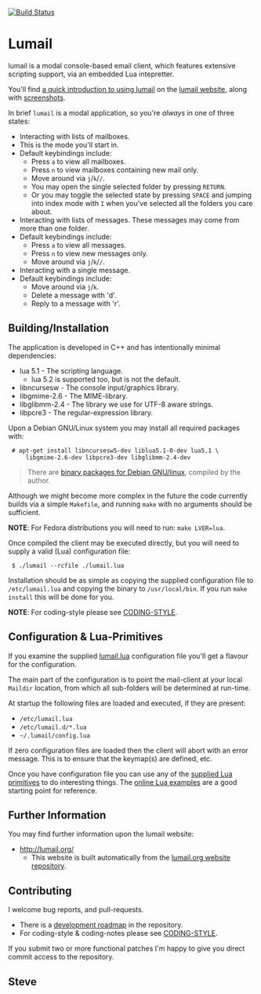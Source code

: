 [![Build Status](https://travis-ci.org/skx/lumail.png)](https://travis-ci.org/skx/lumail)






Lumail
======

lumail is a modal console-based email client, which features extensive scripting
support, via an embedded Lua intepretter.

You'll find [a quick introduction to using lumail](http://lumail.org/getting-started/) on
the [lumail website](http://lumail.org), along with [screenshots](http://lumail.org/screenshots/).

In brief `lumail` is a modal application, so you're *always* in one of three states:

* Interacting with lists of mailboxes.
* This is the mode you'll start in.
* Default keybindings include:
   * Press `a` to view all mailboxes.
   * Press `n` to view mailboxes containing new mail only.
   * Move around via `j`/`k`/`/`.
   * You may open the single selected folder by pressing `RETURN`.
   * Or you may toggle the selected state by pressing `SPACE` and jumping into index mode with `I` when you've selected all the folders you care about.
* Interacting with lists of messages.  These messages may come from more than one folder.
* Default keybindings include:
   * Press `a` to view all messages.
   * Press `n` to view new messages only.
   * Move around via `j`/`k`/`/`.
* Interacting with a single message.
* Default keybindings include:
   * Move around via `j`/`k`.
   * Delete a message with 'd'.
   * Reply to a message with 'r'.



Building/Installation
---------------------

The application is developed in C++ and has intentionally minimal dependencies:

* lua 5.1 - The scripting language.
    * lua 5.2 is supported too, but is not the default.
* libncursesw - The console input/graphics library.
* libgmime-2.6  - The MIME-library.
* libglibmm-2.4 - The library we use for UTF-8 aware strings.
* libpcre3 - The regular-expression library.

Upon a Debian GNU/Linux system you may install all required packages with:

     # apt-get install libncursesw5-dev liblua5.1-0-dev lua5.1 \
         libgmime-2.6-dev libpcre3-dev libglibmm-2.4-dev

> There are [binary packages for Debian GNU/linux](http://packages.steve.org.uk/lumail/), compiled by the author.

Although we might become more complex in the future the code currently builds
via a simple `Makefile`, and running `make` with no arguments should be sufficient.

**NOTE**: For Fedora distributions you will need to run: `make LVER=lua`.

Once compiled the client may be executed directly, but you will need to supply
a valid (Lua) configuration file:

     $ ./lumail --rcfile ./lumail.lua


Installation should be as simple as copying the supplied configuration file to `/etc/lumail.lua` and copying the binary to `/usr/local/bin`.  If you run `make install` this will be done for you.

**NOTE**: For coding-style please see [CODING-STYLE](CODING-STYLE).


Configuration & Lua-Primitives
------------------------------

If you examine the supplied [lumail.lua](https://raw.github.com/skx/lumail/master/lumail.lua) configuration file you'll get a flavour for the configuration.

The main part of the configuration is to point the mail-client at your local
`Maildir` location, from which all sub-folders will be determined at run-time.

At startup the following files are loaded and executed, if they are present:

* `/etc/lumail.lua`
* `/etc/lumail.d/*.lua`
* `~/.lumail/config.lua`

If zero configuration files are loaded then the client will abort with an error
message.  This is to ensure that the keymap(s) are defined, etc.

Once you have configuration file you can use any of the [supplied Lua primitives](http://lumail.org/lua/) to do interesting things.  The [online Lua examples](http://lumail.org/examples/) are a good starting point for reference.


Further Information
-------------------

You may find further information upon the lumail website:

* http://lumail.org/
    * This website is built automatically from the [lumail.org website repository](https://github.com/skx/lumail.org/).


Contributing
------------

I welcome bug reports, and pull-requests.

* There is a [development roadmap](ROADMAP.md) in the repository.
* For coding-style & coding-notes please see [CODING-STYLE](CODING-STYLE).

If you submit two or more functional patches I'm happy to give you direct commit
access to the repository.


Steve
--
